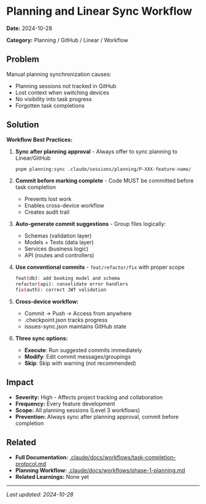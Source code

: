# Planning and Linear Sync Workflow

**Date:** 2024-10-28

**Category:** Planning / GitHub / Linear / Workflow

## Problem

Manual planning synchronization causes:
- Planning sessions not tracked in GitHub
- Lost context when switching devices
- No visibility into task progress
- Forgotten task completions

## Solution

**Workflow Best Practices:**

1. **Sync after planning approval** - Always offer to sync planning to Linear/GitHub

   ```bash
   pnpm planning:sync .claude/sessions/planning/P-XXX-feature-name/
   ```

2. **Commit before marking complete** - Code MUST be committed before task completion
   - Prevents lost work
   - Enables cross-device workflow
   - Creates audit trail

3. **Auto-generate commit suggestions** - Group files logically:
   - Schemas (validation layer)
   - Models + Tests (data layer)
   - Services (business logic)
   - API (routes and controllers)

4. **Use conventional commits** - `feat/refactor/fix` with proper scope

   ```bash
   feat(db): add booking model and schema
   refactor(api): consolidate error handlers
   fix(auth): correct JWT validation
   ```

5. **Cross-device workflow:**
   - Commit → Push → Access from anywhere
   - .checkpoint.json tracks progress
   - issues-sync.json maintains GitHub state

6. **Three sync options:**
   - **Execute**: Run suggested commits immediately
   - **Modify**: Edit commit messages/groupings
   - **Skip**: Skip with warning (not recommended)

## Impact

- **Severity:** High - Affects project tracking and collaboration
- **Frequency:** Every feature development
- **Scope:** All planning sessions (Level 3 workflows)
- **Prevention:** Always sync after planning approval, commit before completion

## Related

- **Full Documentation:** [.claude/docs/workflows/task-completion-protocol.md](../workflows/task-completion-protocol.md)
- **Planning Workflow:** [.claude/docs/workflows/phase-1-planning.md](../workflows/phase-1-planning.md)
- **Related Learnings:** None yet

---

*Last updated: 2024-10-28*
